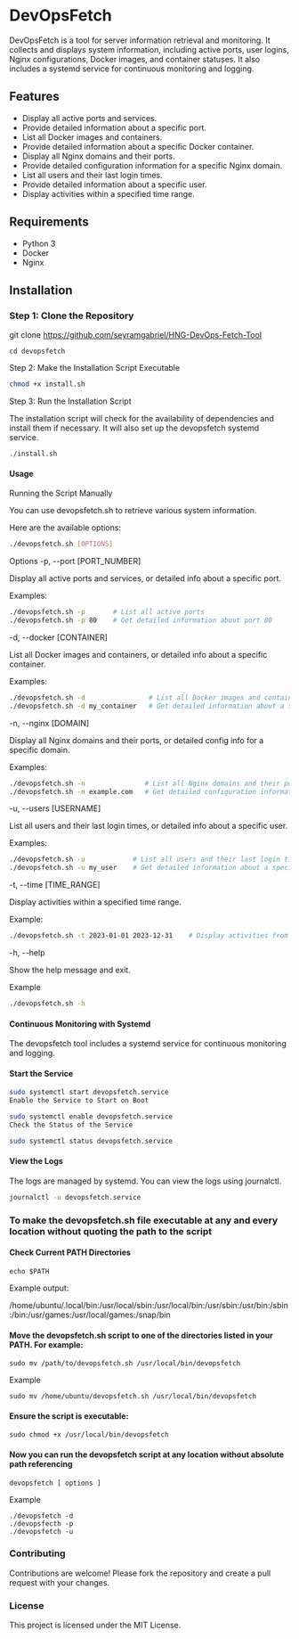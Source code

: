 # DevOpsFetch

DevOpsFetch is a tool for server information retrieval and monitoring. It collects and displays system information, including active ports, user logins, Nginx configurations, Docker images, and container statuses. It also includes a systemd service for continuous monitoring and logging.

## Features

- Display all active ports and services.
- Provide detailed information about a specific port.
- List all Docker images and containers.
- Provide detailed information about a specific Docker container.
- Display all Nginx domains and their ports.
- Provide detailed configuration information for a specific Nginx domain.
- List all users and their last login times.
- Provide detailed information about a specific user.
- Display activities within a specified time range.

## Requirements

- Python 3
- Docker
- Nginx

## Installation

### Step 1: Clone the Repository

git clone https://github.com/seyramgabriel/HNG-DevOps-Fetch-Tool

```
cd devopsfetch
```

Step 2: Make the Installation Script Executable
```sh
chmod +x install.sh
```

Step 3: Run the Installation Script

The installation script will check for the availability of dependencies and install them if necessary. It will also set up the devopsfetch systemd service.

```
./install.sh
```

#### Usage

Running the Script Manually

You can use devopsfetch.sh to retrieve various system information. 

Here are the available options:

```sh
./devopsfetch.sh [OPTIONS]
```

Options
-p, --port [PORT_NUMBER]

Display all active ports and services, or detailed info about a specific port.

Examples:

```sh
./devopsfetch.sh -p       # List all active ports
./devopsfetch.sh -p 80    # Get detailed information about port 80
```

-d, --docker [CONTAINER]

List all Docker images and containers, or detailed info about a specific container.

Examples:

```sh
./devopsfetch.sh -d                # List all Docker images and containers
./devopsfetch.sh -d my_container   # Get detailed information about a specific container
```

-n, --nginx [DOMAIN]

Display all Nginx domains and their ports, or detailed config info for a specific domain.

Examples:

```sh
./devopsfetch.sh -n               # List all Nginx domains and their ports
./devopsfetch.sh -n example.com   # Get detailed configuration information for a specific domain
```

-u, --users [USERNAME]

List all users and their last login times, or detailed info about a specific user.

Examples:

```sh
./devopsfetch.sh -u            # List all users and their last login times
./devopsfetch.sh -u my_user    # Get detailed information about a specific user
```

-t, --time [TIME_RANGE]

Display activities within a specified time range.

Example:

```sh
./devopsfetch.sh -t 2023-01-01 2023-12-31    # Display activities from 2023-01-01 to 2023-12-31
```

-h, --help

Show the help message and exit.

Example 

```sh
./devopsfetch.sh -h
```

#### Continuous Monitoring with Systemd

The devopsfetch tool includes a systemd service for continuous monitoring and logging.

#### Start the Service
```sh
sudo systemctl start devopsfetch.service
Enable the Service to Start on Boot
```

```sh
sudo systemctl enable devopsfetch.service
Check the Status of the Service
```

```sh
sudo systemctl status devopsfetch.service
```

#### View the Logs
The logs are managed by systemd. You can view the logs using journalctl.

```sh
journalctl -u devopsfetch.service
```

### To make the devopsfetch.sh file executable at any and every location without quoting the path to the script

#### Check Current PATH Directories

```echo $PATH```

Example output:

/home/ubuntu/.local/bin:/usr/local/sbin:/usr/local/bin:/usr/sbin:/usr/bin:/sbin:/bin:/usr/games:/usr/local/games:/snap/bin

#### Move the devopsfetch.sh script to one of the directories listed in your PATH. For example:

```
sudo mv /path/to/devopsfetch.sh /usr/local/bin/devopsfetch
```

Example

```
sudo mv /home/ubuntu/devopsfetch.sh /usr/local/bin/devopsfetch
```

#### Ensure the script is executable:

```
sudo chmod +x /usr/local/bin/devopsfetch
```

#### Now you can run the devopsfetch script at any location without absolute path referencing

```
devopsfetch [ options ]
```

Example

```
./devopsfetch -d
./devopsfecth -p
./devopsfetch -u
```

### Contributing

Contributions are welcome! Please fork the repository and create a pull request with your changes.

### License

This project is licensed under the MIT License.

